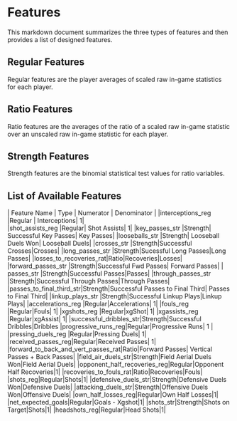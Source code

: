# Features

This markdown document summarizes the three types of features and then provides a list of designed features.

## Regular Features

Regular features are the player averages of scaled raw in-game statistics for each player.

## Ratio Features

Ratio features are the averages of the ratio of a scaled raw in-game statistic over an unscaled raw in-game statistic for each player.

## Strength Features

Strength features are the binomial statistical test values for ratio variables.

## List of Available Features

|   Feature Name    |    Type    |    Numerator    |    Denominator     |
|interceptions_reg  |Regular     | Interceptions| 1|   
|shot_assists_reg   |Regular| Shot Assists| 1|
|key_passes_str     |Strength| Successful Key Passes| Key Passes|
|looseballs_str     |Strength| Looseball Duels Won| Looseball Duels|
|crosses_str        |Strength|Successful Crosses|Crosses|
|long_passes_str    |Strength|Sucessful Long Passes|Long Passes|
|losses_to_recoveries_rat|Ratio|Recoveries|Losses|
|forward_passes_str |Strength|Successful Fwd Passes| Forward Passes|
| passes_str        |Strength|Successful Passes|Passes|
|through_passes_str |Strength|Successful Through Passes|Through Passes|
|passes_to_final_third_str|Strength|Successful Passes to Final Third| Passes to Final Third|
|linkup_plays_str   |Strength|Successful Linkup Plays|Linkup Plays|
|accelerations_reg  |Regular|Accelerations| 1|
|fouls_reg          |Regular|Fouls| 1|
|xgshots_reg        |Regular|xgShot| 1|
|xgassists_reg      |Regular|xgAssist| 1|
|successful_dribbles_str|Strength|Successful Dribbles|Dribbles
|progressive_runs_reg|Regular|Progressive Runs| 1 |
|pressing_duels_reg |Regular|Pressing Duels| 1|
|received_passes_reg|Regular|Received Passes| 1|
|forward_to_back_and_vert_passes_rat|Ratio|Forward Passes| Vertical Passes + Back Passes|
|field_air_duels_str|Strength|Field Aerial Duels Won|Field Aerial Duels|
|opponent_half_recoveries_reg|Regular|Opponent Half Recoveries|1|
|recoveries_to_fouls_rat|Ratio|Recoveries|Fouls|
|shots_reg|Regular|Shots|1|
|defensive_duels_str|Strength|Defensive Duels Won|Defensive Duels|
|attacking_duels_str|Strength|Offensive Duels Won|Offensive Duels|
|own_half_losses_reg|Regular|Own Half Losses|1|
|net_expected_goals|Regular|Goals - Xgshot|1|
|shots_str|Strength|Shots on Target|Shots|1|
|headshots_reg|Regular|Head Shots|1|
